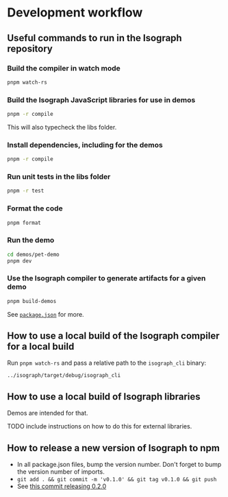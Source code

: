 # Development workflow

## Useful commands to run in the Isograph repository

### Build the compiler in watch mode

```sh
pnpm watch-rs
```

### Build the Isograph JavaScript libraries for use in demos

```sh
pnpm -r compile
```

This will also typecheck the libs folder.

### Install dependencies, including for the demos

```sh
pnpm -r compile
```

### Run unit tests in the libs folder

```sh
pnpm -r test
```

### Format the code

```sh
pnpm format
```

### Run the demo

```sh
cd demos/pet-demo
pnpm dev
```

### Use the Isograph compiler to generate artifacts for a given demo

```sh
pnpm build-demos
```

See [`package.json`](https://github.com/isographlabs/isograph/blob/main/package.json) for more.

## How to use a local build of the Isograph compiler for a local build

Run `pnpm watch-rs` and pass a relative path to the `isograph_cli` binary:

```
../isograph/target/debug/isograph_cli
```

## How to use a local build of Isograph libraries

Demos are intended for that.

TODO include instructions on how to do this for external libraries.

## How to release a new version of Isograph to npm

- In all package.json files, bump the version number. Don't forget to bump the version number of imports.
- `git add . && git commit -m 'v0.1.0' && git tag v0.1.0 && git push`
- See [this commit releasing 0.2.0](https://github.com/isographlabs/isograph/commit/e36acab1a018e18bdae0558be08952693af3b6a8)
